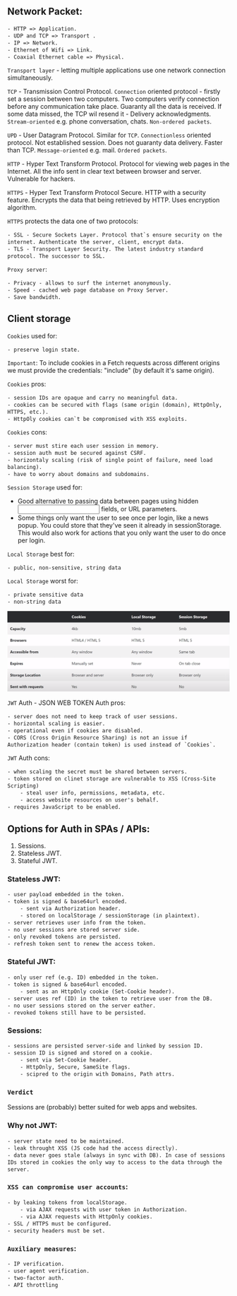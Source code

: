 ## Network Packet:
   
    - HTTP => Application.
    - UDP and TCP => Transport .
    - IP => Network.
    - Ethernet of Wifi => Link.
    - Coaxial Ethernet cable => Physical.
    
`Transport layer` - letting multiple applications use one network connection simultaneously.
    
`TCP` - Transmission Control Protocol. 
`Connection` oriented protocol - firstly set a session between two computers. 
Two computers verify connection before any communication take place.
Guaranty all the data is received. 
If some data missed, the TCP wil resend it - Delivery acknowledgments. `Stream-oriented` e.g. phone conversation, chats. `Non-ordered packets`.
     
`UPD` - User Datagram Protocol.
Similar for `TCP`. `Connectionless` oriented protocol.
Not established session. Does not guaranty data delivery. Faster than TCP.
`Message-oriented` e.g. mail. `Ordered packets`.

`HTTP` - Hyper Text Transform Protocol.
Protocol for viewing web pages in the Internet. 
All the info sent in clear text between browser and server.
Vulnerable for hackers.

`HTTPS` - Hyper Text Transform Protocol Secure. HTTP with a security feature.
Encrypts the data that being retrieved by HTTP. Uses encryption algorithm.

`HTTPS` protects the data one of two protocols:

    - SSL - Secure Sockets Layer. Protocol that`s ensure security on the internet. Authenticate the server, client, encrypt data.
    - TLS - Transport Layer Security. The latest industry standard protocol. The successor to SSL.

`Proxy server`:

    - Privacy - allows to surf the internet anonymously.
    - Speed - cached web page database on Proxy Server.
    - Save bandwidth.

## Client storage
`Cookies` used for:

    - preserve login state.
    
`Important`: To include cookies in a Fetch requests across different origins we must provide the credentials: "include" (by default it's same origin).

`Cookies` pros:

    - session IDs are opaque and carry no meaningful data.
    - cookies can be secured with flags (same origin (domain), HttpOnly, HTTPS, etc.).
    - HttpOly cookies can`t be compromised with XSS exploits.
    
`Cookies` cons:
    
    - server must stire each user session in memory.
    - session auth must be secured against CSRF.
    - horizontaly scaling (risk of single point of failure, need load balancing).
    - have to worry about domains and subdomains.

`Session Storage` used for:
 - Good alternative to passing data between pages using hidden <input> fields, or URL parameters.
 - Some things only want the user to see once per login, like a news popup. You could store that they've seen it already in sessionStorage. This would also work for actions that you only want the user to do once per login.
   
`Local Storage` best for:  

    - public, non-sensitive, string data
   
`Local Storage` worst for:  

    - private sensitive data
    - non-string data
    
![cookies-localStorage-sessionStorage](https://github.com/AndrewDeiak/AndrewDeiak.github.io/blob/master/browser-general-info/cookies-localStorage-sessionStorage.png?raw=true)

`JWT` Auth - JSON WEB TOKEN Auth pros:
    
    - server does not need to keep track of user sessions.
    - horizontal scaling is easier.
    - operational even if cookies are disabled.
    - CORS (Cross Origin Resource Sharing) is not an issue if Authorization header (contain token) is used instead of `Cookies`.
 
`JWT` Auth cons:

    - when scaling the secret must be shared between servers.
    - token stored on clinet storage are vulnerable to XSS (Cross-Site Scripting)
        - steal user info, permissions, metadata, etc.
        - access website resources on user's behalf.
    - requires JavaScript to be enabled.
    
## Options for Auth in SPAs / APIs:

1. Sessions.
2. Stateless JWT.
3. Stateful JWT.
    
### Stateless JWT:

    - user payload embedded in the token.
    - token is signed & base64url encoded.
        - sent via Authorization header.
        - stored on localStorage / sessionStorage (in plaintext).
    - server retrieves user info from the token.
    - no user sessions are stored server side.
    - only revoked tokens are persisted.
    - refresh token sent to renew the access token.

### Stateful JWT:
 
    - only user ref (e.g. ID) embedded in the token.
    - token is signed & base64url encoded.
        - sent as an HttpOnly cookie (Set-Cookie header).
    - server uses ref (ID) in the token to retrieve user from the DB.
    - no user sessions stored on the server eather.
    - revoked tokens still have to be persisted.

### Sessions:

    - sessions are persisted server-side and linked by session ID.
    - session ID is signed and stored on a cookie.
        - sent via Set-Cookie header.
        - HttpOnly, Secure, SameSite flags.
        - scipred to the origin with Domains, Path attrs.
        
### `Verdict`
Sessions are (probably) better suited for web apps and websites.

### Why not JWT:

    - server state need to be maintained.
    - leak throught XSS (JS code had the access directly).
    - data never goes stale (always in sync with DB). In case of sessions IDs stored in cookies the only way to access to the data through the server.  

### `XSS can compromise user accounts`:

    - by leaking tokens from localStorage.
        - via AJAX requests with user token in Authorization.
        - via AJAX requests with HttpOnly cookies.
    - SSL / HTTPS must be configured.
    - security headers must be set.

### `Auxiliary measures`:

    - IP verification.
    - user agent verification.
    - two-factor auth.
    - API throttling
